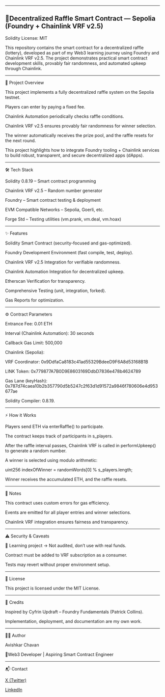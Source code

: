 
---------------------------------------------------------------------------------------------------------------------------------------------------------------------------------------------------------------------------
🎲**Decentralized Raffle Smart Contract — Sepolia (Foundry + Chainlink VRF v2.5)** 
---------------------------------------------------------------------------------------------------------------------------------------------------------------------------------------------------------------------------

Solidity License: MIT

This repository contains the smart contract for a decentralized raffle (lottery), developed as part of my Web3 learning journey using Foundry and Chainlink VRF v2.5. The project demonstrates practical smart contract development skills, provably fair randomness, and automated upkeep through Chainlink.

---------------------------------------------------------------------------------------------------------------------------------------------------------------------------------------------------------------------------

🚀 Project Overview

This project implements a fully decentralized raffle system on the Sepolia testnet.

Players can enter by paying a fixed fee.

Chainlink Automation periodically checks raffle conditions.

Chainlink VRF v2.5 ensures provably fair randomness for winner selection.

The winner automatically receives the prize pool, and the raffle resets for the next round.

This project highlights how to integrate Foundry tooling + Chainlink services to build robust, transparent, and secure decentralized apps (dApps).

---------------------------------------------------------------------------------------------------------------------------------------------------------------------------------------------------------------------------

🛠 Tech Stack

Solidity 0.8.19 – Smart contract programming

Chainlink VRF v2.5 – Random number generator

Foundry – Smart contract testing & deployment

EVM Compatible Networks – Sepolia, Goerli, etc.

Forge Std – Testing utilities (vm.prank, vm.deal, vm.hoax)

---------------------------------------------------------------------------------------------------------------------------------------------------------------------------------------------------------------------------

✨ Features

Solidity Smart Contract (security-focused and gas-optimized).

Foundry Development Environment (fast compile, test, deploy).

Chainlink VRF v2.5 Integration for verifiable randomness.

Chainlink Automation Integration for decentralized upkeep.

Etherscan Verification for transparency.

Comprehensive Testing (unit, integration, forked).

Gas Reports for optimization.

---------------------------------------------------------------------------------------------------------------------------------------------------------------------------------------------------------------------------

⚙️ Contract Parameters

Entrance Fee: 0.01 ETH

Interval (Chainlink Automation): 30 seconds

Callback Gas Limit: 500,000

Chainlink (Sepolia):

VRF Coordinator: 0x9DdfaCa8183c41ad55329BdeeD9F6A8d53168B1B

LINK Token: 0x779877A7B0D9E8603169DdbD7836e478b4624789

Gas Lane (keyHash): 0x787d74caea10b2b357790d5b5247c2f63d1d91572a9846f780606e4d953677ae

Solidity Compiler: 0.8.19.

-------------------------------------------------------------------------------------------------------------------------------------------------------------------------------------------------------------------------

⚡ How it Works

Players send ETH via enterRaffle() to participate.

The contract keeps track of participants in s_players.

After the raffle interval passes, Chainlink VRF is called in performUpkeep() to generate a random number.

A winner is selected using modulo arithmetic:

uint256 indexOfWinner = randomWords[0] % s_players.length;

Winner receives the accumulated ETH, and the raffle resets.

---------------------------------------------------------------------------------------------------------------------------------------------------------------------------------------------------------------------------

📌 Notes

This contract uses custom errors for gas efficiency.

Events are emitted for all player entries and winner selections.

Chainlink VRF integration ensures fairness and transparency.

---------------------------------------------------------------------------------------------------------------------------------------------------------------------------------------------------------------------------

⚠️ Security & Caveats

🚫 Learning project → Not audited, don’t use with real funds.

Contract must be added to VRF subscription as a consumer.

Tests may revert without proper environment setup.


---------------------------------------------------------------------------------------------------------------------------------------------------------------------------------------------------------------------------

📄 License

This project is licensed under the MIT License. 
 
---------------------------------------------------------------------------------------------------------------------------------------------------------------------------------------------------------------------------

🙌 Credits

Inspired by Cyfrin Updraft – Foundry Fundamentals (Patrick Collins).

Implementation, deployment, and documentation are my own work.

---------------------------------------------------------------------------------------------------------------------------------------------------------------------------------------------------------------------------

🧑‍💻 Author

Avishkar Chavan

📌Web3 Developer | Aspiring Smart Contract Engineer

---------------------------------------------------------------------------------------------------------------------------------------------------------------------------------------------------------------------------

📬 Contact

[X (Twitter)](https://x.com/Avishkar_666)

[LinkedIn](https://www.linkedin.com/in/avi-chavan/)
